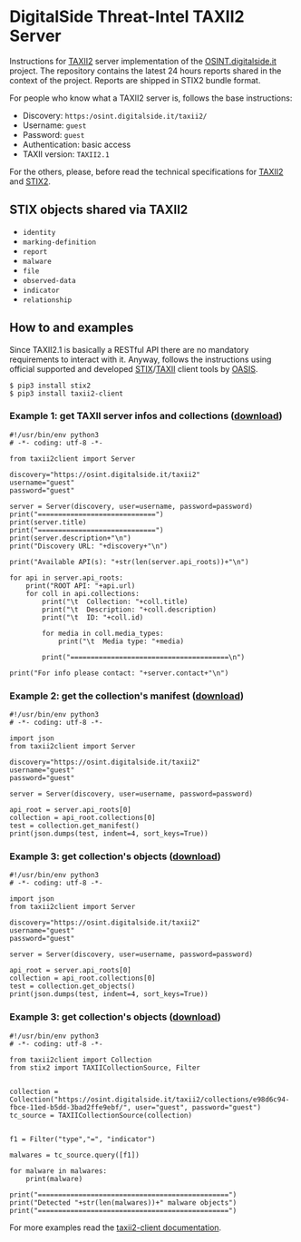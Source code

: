 # DigitalSide Threat-Intel TAXII2 Server

Instructions for [TAXII2](https://oasis-open.github.io/cti-documentation/taxii/intro.html) server implementation of the [OSINT.digitalside.it](https://osint.digitalside.it/) project. The repository contains the latest 24 hours reports shared in the context of the project. Reports are shipped in STIX2 bundle format.

For people who know what a TAXII2 server is, follows the base instructions:

* Discovery: `https:/osint.digitalside.it/taxii2/`
* Username: `guest`
* Password: `guest`
* Authentication: basic access
* TAXII version: `TAXII2.1`

For the others, please, before read the technical specifications for [TAXII2](https://oasis-open.github.io/cti-documentation/resources#taxii-20-specification) and [STIX2](https://oasis-open.github.io/cti-documentation/resources#stix-21-specification).

## STIX objects shared via TAXII2
* `identity`
* `marking-definition`
* `report`
* `malware`
* `file`
* `observed-data`
* `indicator`
* `relationship`

## How to and examples
Since TAXII2.1 is basically a RESTful API there are no mandatory requirements to interact with it. Anyway, follows the instructions using official supported and developed [STIX](https://github.com/oasis-open/cti-python-stix2)/[TAXII](https://github.com/oasis-open/cti-taxii-client) client tools by [OASIS](https://www.oasis-open.org/committees/tc_home.php?wg_abbrev=cti).

```
$ pip3 install stix2
$ pip3 install taxii2-client 
```

### Example 1: get TAXII server infos and collections ([download](https://github.com/davidonzo/Threat-Intel/blob/master/tools/TAXII2/taxiidiscovery.py))

```
#!/usr/bin/env python3
# -*- coding: utf-8 -*-

from taxii2client import Server

discovery="https://osint.digitalside.it/taxii2"
username="guest"
password="guest"

server = Server(discovery, user=username, password=password)
print("=============================")	
print(server.title)
print("=============================")
print(server.description+"\n")
print("Discovery URL: "+discovery+"\n")

print("Available API(s): "+str(len(server.api_roots))+"\n")

for api in server.api_roots:
    print("ROOT API: "+api.url)
    for coll in api.collections:
        print("\t  Collection: "+coll.title)
        print("\t  Description: "+coll.description)
        print("\t  ID: "+coll.id)
        
        for media in coll.media_types:
            print("\t  Media type: "+media)
        
        print("=======================================\n")

print("For info please contact: "+server.contact+"\n")
```

### Example 2: get the collection's manifest ([download](https://github.com/davidonzo/Threat-Intel/blob/master/tools/TAXII2/taxiigetmanifest.py))

```
#!/usr/bin/env python3
# -*- coding: utf-8 -*-

import json
from taxii2client import Server

discovery="https://osint.digitalside.it/taxii2"
username="guest"
password="guest"

server = Server(discovery, user=username, password=password)

api_root = server.api_roots[0]
collection = api_root.collections[0]
test = collection.get_manifest()
print(json.dumps(test, indent=4, sort_keys=True))
```

### Example 3: get collection's objects ([download](https://github.com/davidonzo/Threat-Intel/blob/master/tools/TAXII2/taxiigetobjects.py))

```
#!/usr/bin/env python3
# -*- coding: utf-8 -*-

import json
from taxii2client import Server

discovery="https://osint.digitalside.it/taxii2"
username="guest"
password="guest"

server = Server(discovery, user=username, password=password)

api_root = server.api_roots[0]
collection = api_root.collections[0]
test = collection.get_objects()
print(json.dumps(test, indent=4, sort_keys=True))
```

### Example 3: get collection's objects ([download](https://github.com/davidonzo/Threat-Intel/blob/master/tools/TAXII2/taxiigetmalware.py))

```
#!/usr/bin/env python3
# -*- coding: utf-8 -*-

from taxii2client import Collection
from stix2 import TAXIICollectionSource, Filter


collection = Collection("https://osint.digitalside.it/taxii2/collections/e98d6c94-fbce-11ed-b5dd-3bad2ffe9ebf/", user="guest", password="guest")
tc_source = TAXIICollectionSource(collection)


f1 = Filter("type","=", "indicator")

malwares = tc_source.query([f1])

for malware in malwares:
    print(malware)

print("===============================================")
print("Detected "+str(len(malwares))+" malware objects")
print("===============================================")
```

For more examples read the [taxii2-client documentation](https://taxii2client.readthedocs.io/en/latest/).

